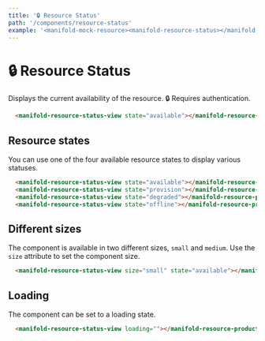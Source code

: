 ```yaml
---
title: '🔒 Resource Status'
path: '/components/resource-status'
example: '<manifold-mock-resource><manifold-resource-status></manifold-resource-status></manifold-mock-resource>'
---
```


# 🔒 Resource Status

Displays the current availability of the resource. 🔒 Requires authentication.

```html
  <manifold-resource-status-view state="available"></manifold-resource-product>
```

## Resource states

You can use one of the four available resource states to display various statuses.

```html
  <manifold-resource-status-view state="available"></manifold-resource-product>
  <manifold-resource-status-view state="provision"></manifold-resource-product>
  <manifold-resource-status-view state="degraded"></manifold-resource-product>
  <manifold-resource-status-view state="offline"></manifold-resource-product>
```

## Different sizes

The component is available in two different sizes, `small` and `medium`. Use the `size` attribute to set the component size.

```html
  <manifold-resource-status-view size="small" state="available"></manifold-resource-product>
```

## Loading

The component can be set to a loading state.

```html
  <manifold-resource-status-view loading=""></manifold-resource-product>
```

